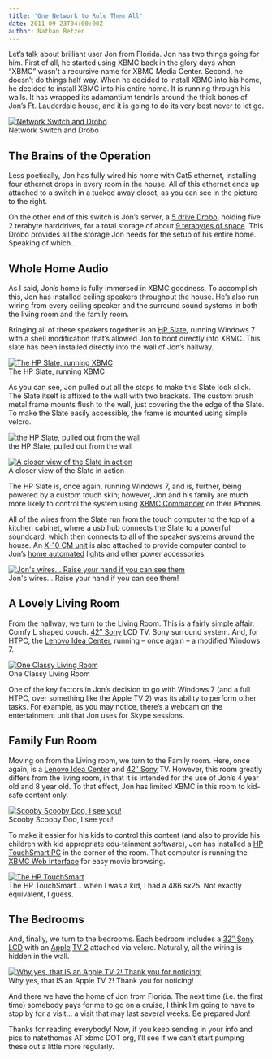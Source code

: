 ```yaml
---
title: 'One Network to Rule Them All'
date: 2011-09-23T04:00:00Z
author: Nathan Betzen
---
```

Let’s talk about brilliant user Jon from Florida. Jon has two things going for him. First of all, he started using XBMC back in the glory days when “XBMC” wasn’t a recursive name for XBMC Media Center. Second, he doesn’t do things half way. When he decided to install XBMC into his home, he decided to install XBMC into his entire home. It is running through his walls. It has wrapped its adamantium tendrils around the thick bones of Jon’s Ft. Lauderdale house, and it is going to do its very best never to let go.

 [![Network Switch and Drobo](/sites/default/files/uploads/IMG_9020-300x200.jpg "Network Switch and Drobo")](/sites/default/files/uploads/IMG_9020.jpg)  
 Network Switch and Drobo

  The Brains of the Operation
---------------------------

 Less poetically, Jon has fully wired his home with Cat5 ethernet, installing four ethernet drops in every room in the house. All of this ethernet ends up attached to a switch in a tucked away closet, as you can see in the picture to the right.

 On the other end of this switch is Jon’s server, a [5 drive Drobo](https://www.amazon.com/gp/product/B003GZ828I/ref=as_li_ss_tl?ie=UTF8&amp;tag=thfefi02-20&amp;linkCode=as2&amp;camp=217145&amp;creative=399369&amp;creativeASIN=B003GZ828I "5 Drive Drobo FS"), holding five 2 terabyte harddrives, for a total storage of about [9 terabytes of space](https://www.drobo.com/ "Drobo Calculator and Website"). This Drobo provides all the storage Jon needs for the setup of his entire home. Speaking of which…

 Whole Home Audio
----------------

 As I said, Jon’s home is fully immersed in XBMC goodness. To accomplish this, Jon has installed ceiling speakers throughout the house. He’s also run wiring from every ceiling speaker and the surround sound systems in both the living room and the family room.

 Bringing all of these speakers together is an [HP Slate](https://www.amazon.com/gp/product/B00465QM6Q/ref=as_li_ss_tl?ie=UTF8&amp;tag=thfefi02-20&amp;linkCode=as2&amp;camp=217145&amp;creative=399373&amp;creativeASIN=B00465QM6Q "HP Slate"), running Windows 7 with a shell modification that’s allowed Jon to boot directly into XBMC. This slate has been installed directly into the wall of Jon’s hallway.

 [![The HP Slate, running XBMC](/sites/default/files/uploads/IMG_9026-1.jpg "The HP Slate, running XBMC")](/sites/default/files/uploads/IMG_9026-1.jpg)  
 The HP Slate, running XBMC

  As you can see, Jon pulled out all the stops to make this Slate look slick. The Slate itself is affixed to the wall with two brackets. The custom brush metal frame mounts flush to the wall, just covering the the edge of the Slate. To make the Slate easily accessible, the frame is mounted using simple velcro.

 [![the HP Slate, pulled out from the wall](/sites/default/files/uploads/IMG_9028-300x200.jpg "the HP Slate, pulled out from the wall")](/sites/default/files/uploads/IMG_9028.jpg)  
 the HP Slate, pulled out from the wall

  [![A closer view of the Slate in action](/sites/default/files/uploads/IMG_9024-300x200.jpg "A closer view of the Slate in action")](/sites/default/files/uploads/IMG_9024.jpg)  
 A closer view of the Slate in action

  The HP Slate is, once again, running Windows 7, and is, further, being powered by a custom touch skin; however, Jon and his family are much more likely to control the system using [XBMC Commander](http://www.xbmc-commander.com/ "XBMC Commander") on their iPhones.

 All of the wires from the Slate run from the touch computer to the top of a kitchen cabinet, where a usb hub connects the Slate to a powerful soundcard, which then connects to all of the speaker systems around the house. An [X-10 CM unit](https://www.x10.com/activehomepro/activehome-pro.html "X-10 Computer command module") is also attached to provide computer control to Jon’s [home automated](https://www.amazon.com/s?ie=UTF8&amp;x=0&amp;ref_=nb_sb_noss&amp;y=0&amp;field-keywords=x-10%20home%20automation&amp;url=search-alias%3Daps&amp;_encoding=UTF8&amp;tag=thfefi02-20&amp;linkCode=ur2&amp;camp=1789&amp;creative=390957 "Various Home automated accessories") lights and other power accessories.

 [![Jon's wires... Raise your hand if you can see them](/sites/default/files/uploads/IMG_9030-2.jpg "Jon's wires... Raise your hand if you can see them")](/sites/default/files/uploads/IMG_9030-2.jpg)  
 Jon's wires… Raise your hand if you can see them!

  A Lovely Living Room
--------------------

 From the hallway, we turn to the Living Room. This is a fairly simple affair. Comfy L shaped couch. [42″ Sony](https://www.amazon.com/gp/product/B004HYG9T6/ref=as_li_ss_tl?ie=UTF8&amp;tag=thfefi02-20&amp;linkCode=as2&amp;camp=217145&amp;creative=399373&amp;creativeASIN=B004HYG9T6 "40\" Sony (42\" is no longer available for sale)") LCD TV. Sony surround system. And, for HTPC, the [Lenovo Idea Center](https://www.amazon.com/gp/product/B003SCAYIA/ref=as_li_ss_tl?ie=UTF8&amp;tag=thfefi02-20&amp;linkCode=as2&amp;camp=217145&amp;creative=399369&amp;creativeASIN=B003SCAYIA "Lenovo Idea Centre"), running – once again – a modified Windows 7.

 [![One Classy Living Room](/sites/default/files/uploads/IMG_9033-1.jpg "One Classy Living Room")](/sites/default/files/uploads/IMG_9033-1.jpg)  
 One Classy Living Room

  One of the key factors in Jon’s decision to go with Windows 7 (and a full HTPC, over something like the Apple TV 2) was its ability to perform other tasks. For example, as you may notice, there’s a webcam on the entertainment unit that Jon uses for Skype sessions.

 Family Fun Room
---------------

 Moving on from the Living room, we turn to the Family room. Here, once again, is a [Lenovo Idea Center](https://www.amazon.com/gp/product/B003SCAYIA/ref=as_li_ss_tl?ie=UTF8&amp;tag=thfefi02-20&amp;linkCode=as2&amp;camp=217145&amp;creative=399369&amp;creativeASIN=B003SCAYIA "Lenovo Idea Centre") and [42″ Sony](https://www.amazon.com/gp/product/B004HYG9T6/ref=as_li_ss_tl?ie=UTF8&amp;tag=thfefi02-20&amp;linkCode=as2&amp;camp=217145&amp;creative=399373&amp;creativeASIN=B004HYG9T6 "40\" Sony (42\" is no longer available for sale)") TV. However, this room greatly differs from the living room, in that it is intended for the use of Jon’s 4 year old and 8 year old. To that effect, Jon has limited XBMC in this room to kid-safe content only.

 [![Scooby Scooby Doo, I see you!](/sites/default/files/uploads/IMG_9042-1.jpg "Scooby Scooby Doo, I see you!")](/sites/default/files/uploads/IMG_9042-1.jpg)  
 Scooby Scooby Doo, I see you!

  To make it easier for his kids to control this content (and also to provide his children with kid appropriate edu-tainment software), Jon has installed a [HP TouchSmart PC](https://www.amazon.com/gp/product/B0045JK8RM/ref=as_li_ss_tl?ie=UTF8&amp;tag=thfefi02-20&amp;linkCode=as2&amp;camp=217145&amp;creative=399369&amp;creativeASIN=B0045JK8RM "The HP TouchSmart") in the corner of the room. That computer is running the [XBMC Web Interface](https://kodi.wiki/view/The_Web_Interface "XBMC Web Interface Wiki") for easy movie browsing.

 [![The HP TouchSmart](/sites/default/files/uploads/IMG_9044-8.jpg "The HP TouchSmart")](/sites/default/files/uploads/IMG_9044-8.jpg)  
 The HP TouchSmart… when I was a kid, I had a 486 sx25. Not exactly equivalent, I guess.

  The Bedrooms
------------

 And, finally, we turn to the bedrooms. Each bedroom includes a [32″ Sony LCD](https://www.amazon.com/gp/product/B004HYG9SW/ref=as_li_ss_tl?ie=UTF8&amp;tag=thfefi02-20&amp;linkCode=as2&amp;camp=217145&amp;creative=399373&amp;creativeASIN=B004HYG9SW "32 Inch Sony") with an [Apple](https://www.apple.com/tv/?mco=MTM3NTM1Nzk "The Apple TV at Apple") [TV 2](https://www.amazon.com/gp/product/B001FA1NK0/ref=as_li_ss_tl?ie=UTF8&amp;tag=thfefi02-20&amp;linkCode=as2&amp;camp=217145&amp;creative=399369&amp;creativeASIN=B001FA1NK0 "The Apple TV - Slightly Cheaper") attached via velcro. Naturally, all the wiring is hidden in the wall.

 [![Why yes, that IS an Apple TV 2! Thank you for noticing!](/sites/default/files/uploads/IMG_9040-1.jpg "Why yes, that IS an Apple TV 2! Thank you for noticing!")](/sites/default/files/uploads/IMG_9040-1.jpg)  
 Why yes, that IS an Apple TV 2! Thank you for noticing!

  And there we have the home of Jon from Florida. The next time (i.e. the first time) somebody pays for me to go on a cruise, I think I’m going to have to stop by for a visit… a visit that may last several weeks. Be prepared Jon!

 Thanks for reading everybody! Now, if you keep sending in your info and pics to natethomas AT xbmc DOT org, I’ll see if we can’t start pumping these out a little more regularly.

 
